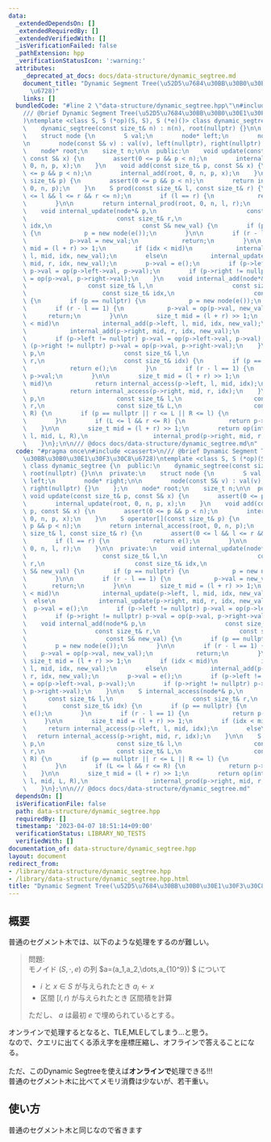 ```yaml
---
data:
  _extendedDependsOn: []
  _extendedRequiredBy: []
  _extendedVerifiedWith: []
  _isVerificationFailed: false
  _pathExtension: hpp
  _verificationStatusIcon: ':warning:'
  attributes:
    _deprecated_at_docs: docs/data-structure/dynamic_segtree.md
    document_title: "Dynamic Segment Tree(\u52D5\u7684\u30BB\u30B0\u30E1\u30F3\u30C8\
      \u6728)"
    links: []
  bundledCode: "#line 2 \"data-structure/dynamic_segtree.hpp\"\n#include <cassert>\n\
    /// @brief Dynamic Segment Tree(\u52D5\u7684\u30BB\u30B0\u30E1\u30F3\u30C8\u6728\
    )\ntemplate <class S, S (*op)(S, S), S (*e)()> class dynamic_segtree {\n  public:\n\
    \    dynamic_segtree(const size_t& n) : n(n), root(nullptr) {}\n\n  private:\n\
    \    struct node {\n        S val;\n        node* left;\n        node* right;\n\
    \n        node(const S& v) : val(v), left(nullptr), right(nullptr) {}\n    };\n\
    \    node* root;\n    size_t n;\n\n  public:\n    void update(const size_t& p,\
    \ const S& x) {\n        assert(0 <= p && p < n);\n        internal_update(root,\
    \ 0, n, p, x);\n    }\n    void add(const size_t& p, const S& x) {\n        assert(0\
    \ <= p && p < n);\n        internal_add(root, 0, n, p, x);\n    }\n    S operator[](const\
    \ size_t& p) {\n        assert(0 <= p && p < n);\n        return internal_access(root,\
    \ 0, n, p);\n    }\n    S prod(const size_t& l, const size_t& r) {\n        assert(0\
    \ <= l && l <= r && r <= n);\n        if (l == r) {\n            return e();\n\
    \        }\n\n        return internal_prod(root, 0, n, l, r);\n    }\n\n  private:\n\
    \    void internal_update(node*& p,\n                         const size_t& l,\n\
    \                         const size_t& r,\n                         const size_t&\
    \ idx,\n                         const S& new_val) {\n        if (p == nullptr)\
    \ {\n            p = new node(e());\n        }\n\n        if (r - l == 1) {\n\
    \            p->val = new_val;\n            return;\n        }\n\n        size_t\
    \ mid = (l + r) >> 1;\n        if (idx < mid)\n            internal_update(p->left,\
    \ l, mid, idx, new_val);\n        else\n            internal_update(p->right,\
    \ mid, r, idx, new_val);\n        p->val = e();\n        if (p->left != nullptr)\
    \ p->val = op(p->left->val, p->val);\n        if (p->right != nullptr) p->val\
    \ = op(p->val, p->right->val);\n    }\n    void internal_add(node*& p,\n     \
    \                 const size_t& l,\n                      const size_t& r,\n \
    \                     const size_t& idx,\n                      const S& new_val)\
    \ {\n        if (p == nullptr) {\n            p = new node(e());\n        }\n\n\
    \        if (r - l == 1) {\n            p->val = op(p->val, new_val);\n      \
    \      return;\n        }\n\n        size_t mid = (l + r) >> 1;\n        if (idx\
    \ < mid)\n            internal_add(p->left, l, mid, idx, new_val);\n        else\n\
    \            internal_add(p->right, mid, r, idx, new_val);\n        p->val = e();\n\
    \        if (p->left != nullptr) p->val = op(p->left->val, p->val);\n        if\
    \ (p->right != nullptr) p->val = op(p->val, p->right->val);\n    }\n\n    S internal_access(node*&\
    \ p,\n                      const size_t& l,\n                      const size_t&\
    \ r,\n                      const size_t& idx) {\n        if (p == nullptr) {\n\
    \            return e();\n        }\n        if (r - l == 1) {\n            return\
    \ p->val;\n        }\n\n        size_t mid = (l + r) >> 1;\n        if (idx <\
    \ mid)\n            return internal_access(p->left, l, mid, idx);\n        else\n\
    \            return internal_access(p->right, mid, r, idx);\n    }\n\n    S internal_prod(node*&\
    \ p,\n                    const size_t& l,\n                    const size_t&\
    \ r,\n                    const size_t& L,\n                    const size_t&\
    \ R) {\n        if (p == nullptr || r <= L || R <= l) {\n            return e();\n\
    \        }\n        if (L <= l && r <= R) {\n            return p->val;\n    \
    \    }\n\n        size_t mid = (l + r) >> 1;\n        return op(internal_prod(p->left,\
    \ l, mid, L, R),\n                  internal_prod(p->right, mid, r, L, R));\n\
    \    }\n};\n\n/// @docs docs/data-structure/dynamic_segtree.md\n"
  code: "#pragma once\n#include <cassert>\n/// @brief Dynamic Segment Tree(\u52D5\u7684\
    \u30BB\u30B0\u30E1\u30F3\u30C8\u6728)\ntemplate <class S, S (*op)(S, S), S (*e)()>\
    \ class dynamic_segtree {\n  public:\n    dynamic_segtree(const size_t& n) : n(n),\
    \ root(nullptr) {}\n\n  private:\n    struct node {\n        S val;\n        node*\
    \ left;\n        node* right;\n\n        node(const S& v) : val(v), left(nullptr),\
    \ right(nullptr) {}\n    };\n    node* root;\n    size_t n;\n\n  public:\n   \
    \ void update(const size_t& p, const S& x) {\n        assert(0 <= p && p < n);\n\
    \        internal_update(root, 0, n, p, x);\n    }\n    void add(const size_t&\
    \ p, const S& x) {\n        assert(0 <= p && p < n);\n        internal_add(root,\
    \ 0, n, p, x);\n    }\n    S operator[](const size_t& p) {\n        assert(0 <=\
    \ p && p < n);\n        return internal_access(root, 0, n, p);\n    }\n    S prod(const\
    \ size_t& l, const size_t& r) {\n        assert(0 <= l && l <= r && r <= n);\n\
    \        if (l == r) {\n            return e();\n        }\n\n        return internal_prod(root,\
    \ 0, n, l, r);\n    }\n\n  private:\n    void internal_update(node*& p,\n    \
    \                     const size_t& l,\n                         const size_t&\
    \ r,\n                         const size_t& idx,\n                         const\
    \ S& new_val) {\n        if (p == nullptr) {\n            p = new node(e());\n\
    \        }\n\n        if (r - l == 1) {\n            p->val = new_val;\n     \
    \       return;\n        }\n\n        size_t mid = (l + r) >> 1;\n        if (idx\
    \ < mid)\n            internal_update(p->left, l, mid, idx, new_val);\n      \
    \  else\n            internal_update(p->right, mid, r, idx, new_val);\n      \
    \  p->val = e();\n        if (p->left != nullptr) p->val = op(p->left->val, p->val);\n\
    \        if (p->right != nullptr) p->val = op(p->val, p->right->val);\n    }\n\
    \    void internal_add(node*& p,\n                      const size_t& l,\n   \
    \                   const size_t& r,\n                      const size_t& idx,\n\
    \                      const S& new_val) {\n        if (p == nullptr) {\n    \
    \        p = new node(e());\n        }\n\n        if (r - l == 1) {\n        \
    \    p->val = op(p->val, new_val);\n            return;\n        }\n\n       \
    \ size_t mid = (l + r) >> 1;\n        if (idx < mid)\n            internal_add(p->left,\
    \ l, mid, idx, new_val);\n        else\n            internal_add(p->right, mid,\
    \ r, idx, new_val);\n        p->val = e();\n        if (p->left != nullptr) p->val\
    \ = op(p->left->val, p->val);\n        if (p->right != nullptr) p->val = op(p->val,\
    \ p->right->val);\n    }\n\n    S internal_access(node*& p,\n                \
    \      const size_t& l,\n                      const size_t& r,\n            \
    \          const size_t& idx) {\n        if (p == nullptr) {\n            return\
    \ e();\n        }\n        if (r - l == 1) {\n            return p->val;\n   \
    \     }\n\n        size_t mid = (l + r) >> 1;\n        if (idx < mid)\n      \
    \      return internal_access(p->left, l, mid, idx);\n        else\n         \
    \   return internal_access(p->right, mid, r, idx);\n    }\n\n    S internal_prod(node*&\
    \ p,\n                    const size_t& l,\n                    const size_t&\
    \ r,\n                    const size_t& L,\n                    const size_t&\
    \ R) {\n        if (p == nullptr || r <= L || R <= l) {\n            return e();\n\
    \        }\n        if (L <= l && r <= R) {\n            return p->val;\n    \
    \    }\n\n        size_t mid = (l + r) >> 1;\n        return op(internal_prod(p->left,\
    \ l, mid, L, R),\n                  internal_prod(p->right, mid, r, L, R));\n\
    \    }\n};\n\n/// @docs docs/data-structure/dynamic_segtree.md"
  dependsOn: []
  isVerificationFile: false
  path: data-structure/dynamic_segtree.hpp
  requiredBy: []
  timestamp: '2023-04-07 18:51:14+09:00'
  verificationStatus: LIBRARY_NO_TESTS
  verifiedWith: []
documentation_of: data-structure/dynamic_segtree.hpp
layout: document
redirect_from:
- /library/data-structure/dynamic_segtree.hpp
- /library/data-structure/dynamic_segtree.hpp.html
title: "Dynamic Segment Tree(\u52D5\u7684\u30BB\u30B0\u30E1\u30F3\u30C8\u6728)"
---
```

## 概要
普通のセグメント木では、以下のような処理をするのが難しい。

> 問題:\
> モノイド $(S,\cdot,e)$ の列 $a=(a_1,a_2,\dots,a_{10^9}) $ について
>    - $i$ と $x\in S$ が与えられたとき $a_i\leftarrow x$
>    - 区間 $[l,r)$ が与えられたとき 区間積を計算
>
> ただし、 $a$ は最初 $e$ で埋められているとする。

オンラインで処理するとなると、TLE,MLEしてしまう...と思う。\
なので、クエリに出てくる添え字を座標圧縮し、オフラインで答えることになる。
\
\
ただ、このDynamic Segtreeを使えば**オンラインで**処理できる!!!
\
普通のセグメント木に比べてメモリ消費は少ないが、若干重い。
## 使い方
普通のセグメント木と同じなので省きます